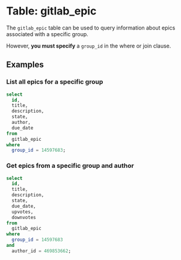 # Table: gitlab_epic

The `gitlab_epic` table can be used to query information about epics associated with a specific group.

However, **you must specify** a `group_id` in the where or join clause.

## Examples

### List all epics for a specific group

```sql
select
  id,
  title,
  description,
  state,
  author,
  due_date
from
  gitlab_epic
where
  group_id = 14597683;
```

### Get epics from a specific group and author

```sql
select
  id,
  title,
  description,
  state,
  due_date,
  upvotes,
  downvotes
from
  gitlab_epic
where
  group_id = 14597683
and
  author_id = 469853662;
```
